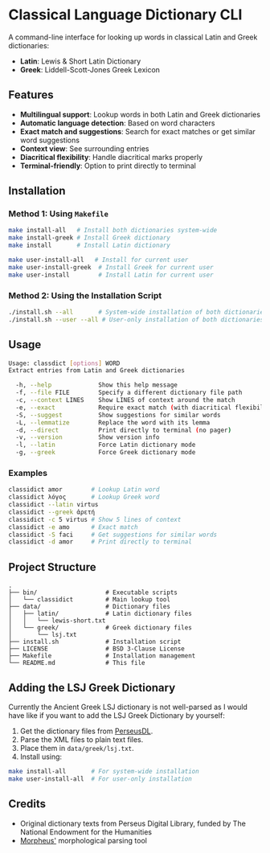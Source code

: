 # Classical Language Dictionary CLI

A command-line interface for looking up words in classical Latin and Greek dictionaries:

- **Latin**: Lewis & Short Latin Dictionary
- **Greek**: Liddell-Scott-Jones Greek Lexicon

## Features

- **Multilingual support**: Lookup words in both Latin and Greek dictionaries
- **Automatic language detection**: Based on word characters
- **Exact match and suggestions**: Search for exact matches or get similar word suggestions
- **Context view**: See surrounding entries
- **Diacritical flexibility**: Handle diacritical marks properly
- **Terminal-friendly**: Option to print directly to terminal

## Installation

### Method 1: Using `Makefile`

```bash
make install-all   # Install both dictionaries system-wide
make install-greek # Install Greek dictionary
make install       # Install Latin dictionary

make user-install-all   # Install for current user
make user-install-greek  # Install Greek for current user
make user-install        # Install Latin for current user
```

### Method 2: Using the Installation Script

```bash
./install.sh --all       # System-wide installation of both dictionaries
./install.sh --user --all # User-only installation of both dictionaries
```

## Usage

```bash
Usage: classdict [options] WORD
Extract entries from Latin and Greek dictionaries

  -h, --help             Show this help message
  -f, --file FILE        Specify a different dictionary file path
  -c, --context LINES    Show LINES of context around the match
  -e, --exact            Require exact match (with diacritical flexibility)
  -S, --suggest          Show suggestions for similar words
  -L, --lemmatize        Replace the word with its lemma
  -d, --direct           Print directly to terminal (no pager)
  -v, --version          Show version info
  -l, --latin            Force Latin dictionary mode
  -g, --greek            Force Greek dictionary mode
```

### Examples

```bash
classidict amor        # Lookup Latin word
classidict λόγος       # Lookup Greek word
classidict --latin virtus
classidict --greek ἀρετή
classidict -c 5 virtus # Show 5 lines of context
classidict -e amo      # Exact match
classidict -S faci     # Get suggestions for similar words
classidict -d amor     # Print directly to terminal
```

## Project Structure

```
.
├── bin/                   # Executable scripts
│   └── classidict         # Main lookup tool
├── data/                  # Dictionary files
│   ├── latin/             # Latin dictionary files
│   │   └── lewis-short.txt
│   └── greek/             # Greek dictionary files
│       └── lsj.txt
├── install.sh             # Installation script
├── LICENSE                # BSD 3-Clause License
├── Makefile               # Installation management
└── README.md              # This file
```

## Adding the LSJ Greek Dictionary

Currently the Ancient Greek LSJ dictionary is not well-parsed as I would have like if you want to add the LSJ Greek Dictionary by yourself:

1. Get the dictionary files from [PerseusDL](https://github.com/PerseusDL).
2. Parse the XML files to plain text files.
3. Place them in `data/greek/lsj.txt`.
4. Install using:

```bash
make install-all       # For system-wide installation
make user-install-all  # For user-only installation
```

## Credits

- Original dictionary texts from Perseus Digital Library, funded by The National Endowment for the Humanities
- [Morpheus'](https://github.com/perseids-tools/morpheus) morphological parsing tool
